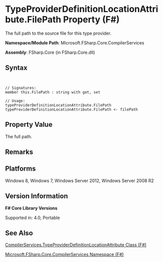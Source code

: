 # TypeProviderDefinitionLocationAttribute.FilePath Property (F#)

The full path to the source file for this type provider.

**Namespace/Module Path**: Microsoft.FSharp.Core.CompilerServices

**Assembly**: FSharp.Core (in FSharp.Core.dll)


## Syntax


```


// Signatures:
member this.FilePath : string with get, set

// Usage:
typeProviderDefinitionLocationAttribute.FilePath
typeProviderDefinitionLocationAttribute.FilePath <- filePath

```



## Property Value
The full path.


## Remarks

## Platforms
Windows 8, Windows 7, Windows Server 2012, Windows Server 2008 R2


## Version Information
**F# Core Library Versions**

Supported in: 4.0, Portable




## See Also
[CompilerServices.TypeProviderDefinitionLocationAttribute Class &#40;F&#35;&#41;](CompilerServices.TypeProviderDefinitionLocationAttribute-Class-%28FSharp%29.md)

[Microsoft.FSharp.Core.CompilerServices Namespace &#40;F&#35;&#41;](Microsoft.FSharp.Core.CompilerServices-Namespace-%28FSharp%29.md)


